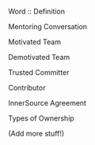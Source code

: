 Word :: Definition 

Mentoring Conversation

Motivated Team

Demotivated Team

Trusted  Committer

Contributor

InnerSource Agreement

Types of Ownership



(Add more stuff!)

